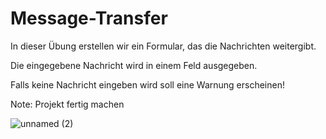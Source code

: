 # Message-Transfer

In dieser Übung erstellen wir ein Formular, das die Nachrichten weitergibt.

Die eingegebene Nachricht wird in einem Feld ausgegeben.

Falls keine Nachricht eingeben wird soll eine Warnung erscheinen!

Note: Projekt fertig machen

![unnamed (2)](https://user-images.githubusercontent.com/98667941/182275520-595623dc-0eb7-44df-b1e2-aa1b0eb536b9.gif)
